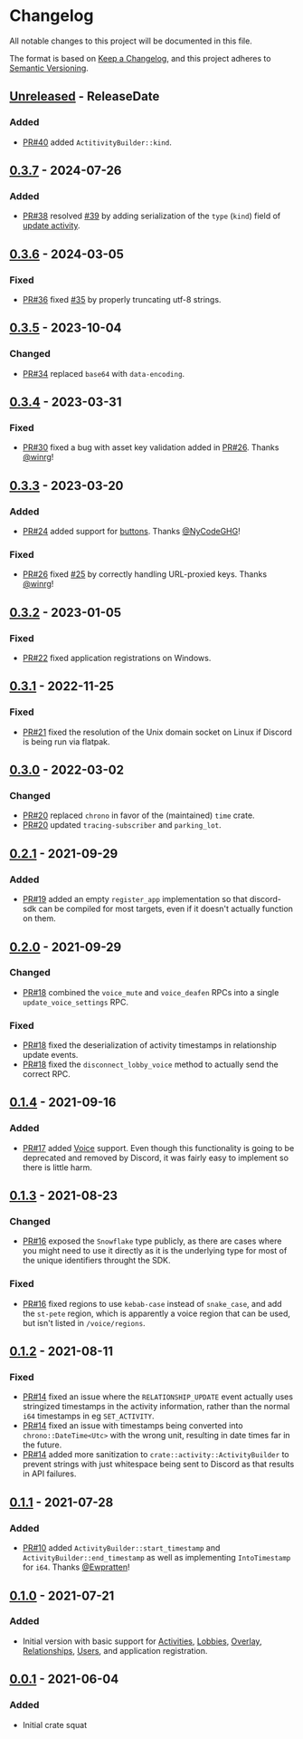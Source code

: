 # Changelog

All notable changes to this project will be documented in this file.

The format is based on [Keep a Changelog](https://keepachangelog.com/en/1.0.0/),
and this project adheres to [Semantic Versioning](https://semver.org/spec/v2.0.0.html).

<!-- markdownlint-disable blanks-around-headings no-duplicate-heading blanks-around-lists -->

<!-- next-header -->
## [Unreleased] - ReleaseDate
### Added
- [PR#40](https://github.com/EmbarkStudios/discord-sdk/pull/40) added `ActitivityBuilder::kind`.

## [0.3.7] - 2024-07-26
### Added
- [PR#38](https://github.com/EmbarkStudios/discord-sdk/pull/38) resolved [#39](https://github.com/EmbarkStudios/discord-sdk/issues/39) by adding serialization of the `type` (`kind`) field of [update activity](https://discord.com/developers/docs/game-sdk/activities#updateactivity).

## [0.3.6] - 2024-03-05
### Fixed
- [PR#36](https://github.com/EmbarkStudios/discord-sdk/pull/36) fixed [#35](https://github.com/EmbarkStudios/discord-sdk/issues/35) by properly truncating utf-8 strings.

## [0.3.5] - 2023-10-04
### Changed
- [PR#34](https://github.com/EmbarkStudios/discord-sdk/pull/34) replaced `base64` with `data-encoding`.

## [0.3.4] - 2023-03-31
### Fixed
- [PR#30](https://github.com/EmbarkStudios/discord-sdk/pull/30) fixed a bug with asset key validation added in [PR#26](https://github.com/EmbarkStudios/discord-sdk/pull/26). Thanks [@winrg](https://github.com/winrg)!

## [0.3.3] - 2023-03-20
### Added
- [PR#24](https://github.com/EmbarkStudios/discord-sdk/pull/24) added support for [buttons](https://discord.com/developers/docs/interactions/message-components#buttons). Thanks [@NyCodeGHG](https://github.com/NyCodeGHG)!

### Fixed
- [PR#26](https://github.com/EmbarkStudios/discord-sdk/pull/26) fixed [#25](https://github.com/EmbarkStudios/discord-sdk/issues/25) by correctly handling URL-proxied keys. Thanks [@winrg](https://github.com/winrg)!

## [0.3.2] - 2023-01-05
### Fixed
- [PR#22](https://github.com/EmbarkStudios/discord-sdk/pull/22) fixed application registrations on Windows.

## [0.3.1] - 2022-11-25
### Fixed
- [PR#21](https://github.com/EmbarkStudios/discord-sdk/pull/21) fixed the resolution of the Unix domain socket on Linux if Discord is being run via flatpak.

## [0.3.0] - 2022-03-02
### Changed
- [PR#20](https://github.com/EmbarkStudios/discord-sdk/pull/20) replaced `chrono` in favor of the (maintained) `time` crate.
- [PR#20](https://github.com/EmbarkStudios/discord-sdk/pull/20) updated `tracing-subscriber` and `parking_lot`.

## [0.2.1] - 2021-09-29
### Added
- [PR#19](https://github.com/EmbarkStudios/discord-sdk/pull/19) added an empty `register_app` implementation so that discord-sdk can be compiled for most targets, even if it doesn't actually function on them.

## [0.2.0] - 2021-09-29
### Changed
- [PR#18](https://github.com/EmbarkStudios/discord-sdk/pull/18/files#diff-63746a89ece2f6f7c95c84f99391f83a19ba24ca9825c5d993708ff60069a298) combined the `voice_mute` and `voice_deafen` RPCs into a single `update_voice_settings` RPC.

### Fixed
- [PR#18](https://github.com/EmbarkStudios/discord-sdk/pull/18/files#diff-9a3c0ce63dd7af5cdc3486b6e68ea8c098d855cfeccd72c6c66c69a069b31022) fixed the deserialization of activity timestamps in relationship update events.
- [PR#18](https://github.com/EmbarkStudios/discord-sdk/pull/18/files#diff-30f15d38fcb3d2d1714f1501c5520975acb8e72cf1ca62b7ca024fdb2a7267fb) fixed the `disconnect_lobby_voice` method to actually send the correct RPC.

## [0.1.4] - 2021-09-16
### Added
- [PR#17](https://github.com/EmbarkStudios/discord-sdk/pull/17) added [Voice](https://discord.com/developers/docs/game-sdk/discord-voice) support. Even though this functionality is going to be deprecated and removed by Discord, it was fairly easy to implement so there is little harm.

## [0.1.3] - 2021-08-23
### Changed
- [PR#16](https://github.com/EmbarkStudios/discord-sdk/pull/16) exposed the `Snowflake` type publicly, as there are cases where you might need to use it directly as it is the underlying type for most of the unique identifiers throught the SDK.

### Fixed
- [PR#16](https://github.com/EmbarkStudios/discord-sdk/pull/16) fixed regions to use `kebab-case` instead of `snake_case`, and add the `st-pete` region, which is apparently a voice region that can be used, but isn't listed in `/voice/regions`.

## [0.1.2] - 2021-08-11
### Fixed
- [PR#14](https://github.com/EmbarkStudios/discord-sdk/pull/14) fixed an issue where the `RELATIONSHIP_UPDATE` event actually uses stringized timestamps in the activity information, rather than the normal `i64` timestamps in eg `SET_ACTIVITY`.
- [PR#14](https://github.com/EmbarkStudios/discord-sdk/pull/14) fixed an issue with timestamps being converted into `chrono::DateTime<Utc>` with the wrong unit, resulting in date times far in the future.
- [PR#14](https://github.com/EmbarkStudios/discord-sdk/pull/14) added more sanitization to `crate::activity::ActivityBuilder` to prevent strings with just whitespace being sent to Discord as that results in API failures.

## [0.1.1] - 2021-07-28
### Added
- [PR#10](https://github.com/EmbarkStudios/discord-sdk/pull/10) added `ActivityBuilder::start_timestamp` and `ActivityBuilder::end_timestamp` as well as implementing `IntoTimestamp` for `i64`. Thanks [@Ewpratten](https://github.com/Ewpratten)!

## [0.1.0] - 2021-07-21
### Added
- Initial version with basic support for [Activities](https://discord.com/developers/docs/game-sdk/activities), [Lobbies](https://discord.com/developers/docs/game-sdk/lobbies), [Overlay](https://discord.com/developers/docs/game-sdk/overlay), [Relationships](https://discord.com/developers/docs/game-sdk/relationships), [Users](https://discord.com/developers/docs/game-sdk/users), and application registration.

## [0.0.1] - 2021-06-04
### Added
- Initial crate squat

<!-- next-url -->
[Unreleased]: https://github.com/EmbarkStudios/discord-sdk/compare/0.3.7...HEAD
[0.3.7]: https://github.com/EmbarkStudios/discord-sdk/compare/0.3.6...0.3.7
[0.3.6]: https://github.com/EmbarkStudios/discord-sdk/compare/0.3.5...0.3.6
[0.3.5]: https://github.com/EmbarkStudios/discord-sdk/compare/0.3.4...0.3.5
[0.3.4]: https://github.com/EmbarkStudios/discord-sdk/compare/0.3.3...0.3.4
[0.3.3]: https://github.com/EmbarkStudios/discord-sdk/compare/0.3.2...0.3.3
[0.3.2]: https://github.com/EmbarkStudios/discord-sdk/compare/0.3.1...0.3.2
[0.3.1]: https://github.com/EmbarkStudios/discord-sdk/compare/0.3.0...0.3.1
[0.3.0]: https://github.com/EmbarkStudios/discord-sdk/compare/0.2.1...0.3.0
[0.2.1]: https://github.com/EmbarkStudios/discord-sdk/compare/0.2.0...0.2.1
[0.2.0]: https://github.com/EmbarkStudios/discord-sdk/compare/0.1.4...0.2.0
[0.1.4]: https://github.com/EmbarkStudios/discord-sdk/compare/0.1.3...0.1.4
[0.1.3]: https://github.com/EmbarkStudios/discord-sdk/compare/0.1.2...0.1.3
[0.1.2]: https://github.com/EmbarkStudios/discord-sdk/compare/0.1.1...0.1.2
[0.1.1]: https://github.com/EmbarkStudios/discord-sdk/compare/0.1.0...0.1.1
[0.1.0]: https://github.com/EmbarkStudios/discord-sdk/compare/0.0.1...0.1.0
[0.0.1]: https://github.com/EmbarkStudios/discord-sdk/releases/tag/0.0.1
